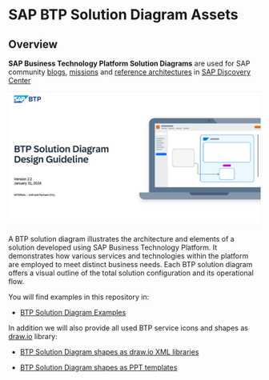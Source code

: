 # SAP BTP Solution Diagram Assets

## Overview

**SAP Business Technology Platform Solution Diagrams** are used for SAP community [blogs](https://community.sap.com/t5/all-sap-community-blogs/ct-p/all-blogs), [missions](https://discovery-center.cloud.sap/missionCatalog/) and [reference architectures](https://discovery-center.cloud.sap/refArchCatalog/) in [SAP Discovery Center](https://discovery-center.cloud.sap/)

![guideline](/assets/pics/guideline.png)

A BTP solution diagram illustrates the architecture and elements of
a solution developed using SAP Business Technology Platform.
It demonstrates how various services and technologies within the
platform are employed to meet distinct business needs.
Each BTP solution diagram offers a visual outline of the
total solution configuration and its operational flow.

You will find examples in this repository in:

- [BTP Solution Diagram Examples](/assets/editable-diagram-examples/)

In addition we will also provide all used BTP service icons and shapes as [draw.io](https://www.drawio.com/) library:

- [BTP Solution Diagram shapes as draw.io XML libraries](/assets/shape-libraries-and-editable-presets/draw.io/)

- [BTP Solution Diagram shapes as PPT templates]()
